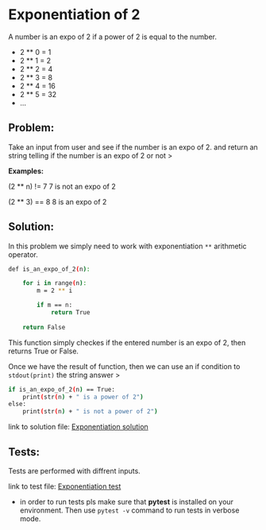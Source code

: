 # Exponentiation of 2

A number is an expo of 2 if a power of 2 is equal to the number.

- 2 ** 0 = 1
- 2 ** 1 = 2
- 2 ** 2 = 4
- 2 ** 3 = 8
- 2 ** 4 = 16
- 2 ** 5 = 32
- ...

## Problem:

Take an input from user and see if the number is an expo of 2. and return an string telling if the number is an expo of 2 or not >


**Examples:**

(2 ** n) != 7
7 is not an expo of 2

(2 ** 3) == 8
8 is an expo of 2


## Solution:

In this problem we simply need to work with exponentiation `**` arithmetic operator.

```bash
def is_an_expo_of_2(n):

    for i in range(n):
        m = 2 ** i

        if m == n:
            return True
        
    return False
```

This function simply checkes if the entered number is an expo of 2, then returns True or False.

Once we have the result of function, then we can use an if condition to `stdout(print)` the string answer >

```bash
if is_an_expo_of_2(n) == True:
    print(str(n) + " is a power of 2")
else:
    print(str(n) + " is not a power of 2")
```

link to solution file:
[Exponentiation solution](expo_of_2.py)


## Tests:

Tests are performed with diffrent inputs.

link to test file:
[Exponentiation test](test_expo_of_2.py)

- in order to run tests pls make sure that **pytest** is installed on your environment. Then use `pytest -v` command to run tests in verbose mode.